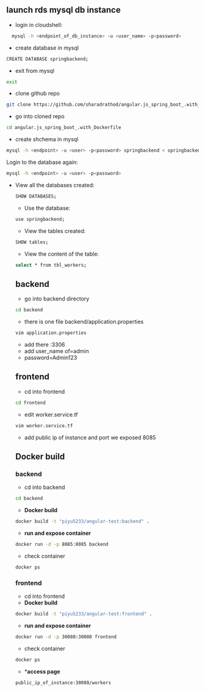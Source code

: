 ## launch rds mysql db instance 

- login in cloudshell:
```sh
  mysql -h <endpoint_of_db_instance> -u <user_name> -p<password>
``` 
- create database in mysql 
```sh
CREATE DATABASE springbackend;
```
- exit from mysql
```sh
exit
```
- clone github repo 
```sh
git clone https://github.com/sharadrathod/angular.js_spring_boot_.with_Dockerfile.git 
```
- go into cloned repo
```sh
cd angular.js_spring_boot_.with_Dockerfile
``` 
- create shchema in mysql 
```sh
mysql -h <endpoint> -u <user> -p<password> springbackend < springbackend.sql 
```
Login to the database again:
```sh
mysql -h <endpoint> -u <user> -p<password> 
```
- View all the databases created:
  ```sh
  SHOW DATABASES;
  ```
  - Use the database:
  ```sh
  use springbackend;
  ```
  - View the tables created:
  ```sh
  SHOW tables;
  ```
  - View the content of the table:
  ```sh
  select * from tbl_workers;
  ``` 
  ## backend 

  - go into backend directory 
  ```sh
  cd backend
  ```
  - there is one file backend/application.properties
  ```sh
  vim application.properties
  ```
  - add there <endpoint of db>:3306
  - add user_name of=admin 
  - password=Admin123

  ## frontend 

  - cd into frontend 
  ```sh
  cd frontend 
  ```
  - edit worker.service.tf
  ```sh
  vim worker.service.tf
  ```
  - add public ip of instance and port we exposed 8085 

  ## Docker build

  ### backend 
  - cd into backend 
  ```sh
  cd backend 
  ```
  - **Docker build**
  ```sh
  docker build -t "piyu5233/angular-test:backend" .
  ```
  - **run and expose container**
  ```sh
  docker run -d -p 8085:8085 backend
  ```
  - check container 
  ```sh
  docker ps
  ```
  ### frontend 
  - cd into frontend
  - **Docker build**
  ```sh
  docker build -t "piyu5233/angular-test:frontend" .
  ```
  - **run and expose container**
  ```sh
  docker run -d -p 30080:30080 frontend
  ```
  - check container 
  ```sh
  docker ps
  ```
  - ***access page**
  ```sh
  public_ip_of_instance:30080/workers
  ```
  
